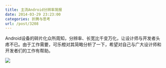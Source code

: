 ```yaml
---
title: 主流Android分辨率简报
date: 2014-03-29 23:23:00
categories: 折腾与思考
url: /post/3208
---
```


Android设备的碎片化众所周知，分辨率、长宽比千变万化，让设计师与开发者头疼不已。由于工作需要，可乐橙对其简略分析了一下，希望对自己与广大设计师和开发者们的工作有帮助。

![](http://qiniu.colacdn.com/img/posts/2014-03/03-29/1.jpg)